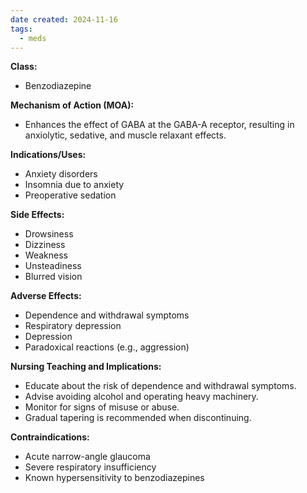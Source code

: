 ```yaml
---
date created: 2024-11-16
tags:
  - meds
---
```

**Class:**
- Benzodiazepine

**Mechanism of Action (MOA):**
- Enhances the effect of GABA at the GABA-A receptor, resulting in anxiolytic, sedative, and muscle relaxant effects.

**Indications/Uses:**
- Anxiety disorders
- Insomnia due to anxiety
- Preoperative sedation

**Side Effects:**
- Drowsiness
- Dizziness
- Weakness
- Unsteadiness
- Blurred vision

**Adverse Effects:**
- Dependence and withdrawal symptoms
- Respiratory depression
- Depression
- Paradoxical reactions (e.g., aggression)

**Nursing Teaching and Implications:**
- Educate about the risk of dependence and withdrawal symptoms.
- Advise avoiding alcohol and operating heavy machinery.
- Monitor for signs of misuse or abuse.
- Gradual tapering is recommended when discontinuing.

**Contraindications:**
- Acute narrow-angle glaucoma
- Severe respiratory insufficiency
- Known hypersensitivity to benzodiazepines
